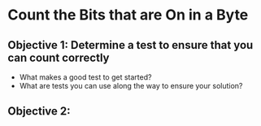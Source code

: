 # Count the Bits that are On in a Byte

## Objective 1: Determine a test to ensure that you can count correctly
* What makes a good test to get started?
* What are tests you can use along the way to ensure your solution?

## Objective 2: 
